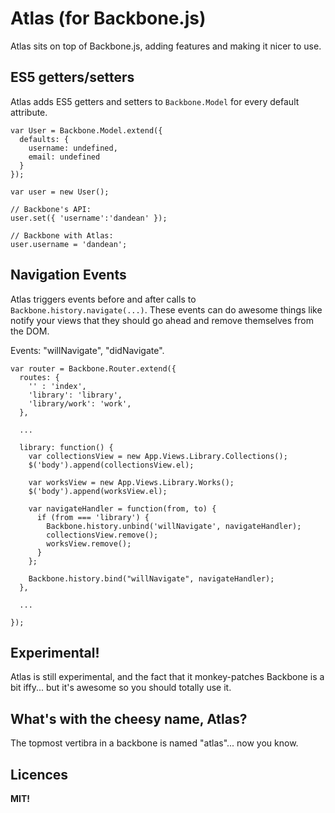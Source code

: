 Atlas (for Backbone.js)
=======================

Atlas sits on top of Backbone.js, adding features and making it nicer to use.

ES5 getters/setters
-------------------

Atlas adds ES5 getters and setters to `Backbone.Model` for every default attribute. 

    var User = Backbone.Model.extend({
      defaults: {
        username: undefined,
        email: undefined
      }
    });
      
    var user = new User();
      
    // Backbone's API:
    user.set({ 'username':'dandean' });
      
    // Backbone with Atlas:
    user.username = 'dandean';


Navigation Events
-----------------

Atlas triggers events before and after calls to `Backbone.history.navigate(...)`. These events can do awesome things like notify your views that they should go ahead and remove themselves from the DOM.

Events: "willNavigate", "didNavigate".

    var router = Backbone.Router.extend({
      routes: {
        '' : 'index',
        'library': 'library',
        'library/work': 'work',
      },
        
      ...

      library: function() {
        var collectionsView = new App.Views.Library.Collections();
        $('body').append(collectionsView.el);
    
        var worksView = new App.Views.Library.Works();
        $('body').append(worksView.el);

        var navigateHandler = function(from, to) {
          if (from === 'library') {
            Backbone.history.unbind('willNavigate', navigateHandler);
            collectionsView.remove();
            worksView.remove();
          }
        };
    
        Backbone.history.bind("willNavigate", navigateHandler);
      },
        
      ...
        
    });


Experimental!
-------------

Atlas is still experimental, and the fact that it monkey-patches Backbone is a bit iffy... but it's awesome so you should totally use it.


What's with the cheesy name, Atlas?
-----------------------------------

The topmost vertibra in a backbone is named "atlas"... now you know.


Licences
--------

**MIT!**
